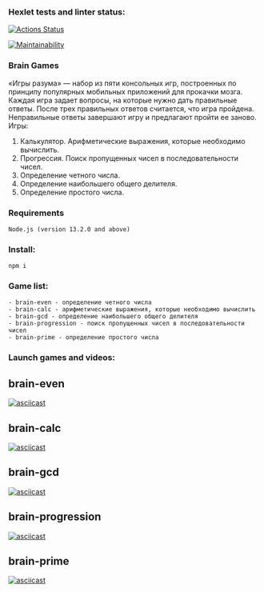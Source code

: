 ### Hexlet tests and linter status:
[![Actions Status](https://github.com/LisKurama/frontend-project-44/actions/workflows/hexlet-check.yml/badge.svg)](https://github.com/LisKurama/frontend-project-44/actions)

[![Maintainability](https://api.codeclimate.com/v1/badges/d33343a39dc3f63402e6/maintainability)](https://codeclimate.com/github/LisKurama/frontend-project-44/maintainability)

### Brain Games

«Игры разума» — набор из пяти консольных игр, построенных по принципу популярных мобильных приложений для прокачки мозга. Каждая игра задает вопросы, на которые нужно дать правильные ответы. После трех правильных ответов считается, что игра пройдена. Неправильные ответы завершают игру и предлагают пройти ее заново. Игры:

1. Калькулятор. Арифметические выражения, которые необходимо вычислить.
2. Прогрессия. Поиск пропущенных чисел в последовательности чисел.
3. Определение четного числа.
4. Определение наибольшего общего делителя.
5. Определение простого числа.

### Requirements

```
Node.js (version 13.2.0 and above)
```

### Install:

```
npm i
```

### Game list:

```
- brain-even - определение четного числа
- brain-calc - арифметические выражения, которые необходимо вычислить
- brain-gcd - определение наибольшего общего делителя
- brain-progression - поиск пропущенных чисел в последовательности чисел
- brain-prime - определение простого числа
```

### Launch games and videos:

## brain-even

[![asciicast](https://asciinema.org/a/cHml2UIfw1nQc9D4qWBERLEYg.svg)](https://asciinema.org/a/cHml2UIfw1nQc9D4qWBERLEYg)

## brain-calc

[![asciicast](https://asciinema.org/a/paLR2I3p7PcEnYMPgNm7mIxeB.svg)](https://asciinema.org/a/paLR2I3p7PcEnYMPgNm7mIxeB)

## brain-gcd

[![asciicast](https://asciinema.org/a/I42cqNfv6o5FwI5wChffo5oTr.svg)](https://asciinema.org/a/I42cqNfv6o5FwI5wChffo5oTr)

## brain-progression

[![asciicast](https://asciinema.org/a/TXZkXPzVbp1W5GOb0OIFT9XBR.svg)](https://asciinema.org/a/TXZkXPzVbp1W5GOb0OIFT9XBR)

## brain-prime

[![asciicast](https://asciinema.org/a/3Kzk8b9DEF737UUiJCT7zBYGS.svg)](https://asciinema.org/a/3Kzk8b9DEF737UUiJCT7zBYGS)
